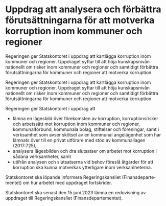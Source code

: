# Uppdrag att analysera och förbättra förutsättningarna för att motverka korruption inom kommuner och regioner

Regeringen ger Statskontoret i uppdrag att kartlägga korruption inom kommuner och regioner. Uppdraget syftar till att höja kunskapsnivån nationellt om risker inom kommuner och regioner och samtidigt förbättra förutsättningarna för kommuner och regioner att motverka korruption.

Regeringen ger Statskontoret i uppdrag att kartlägga korruption inom kommuner och regioner. Uppdraget syftar till att höja kunskapsnivån nationellt om risker inom kommuner och regioner och samtidigt förbättra förutsättningarna för kommuner och regioner att motverka korruption.

Regeringen ger Statskontoret i uppdrag att

* lämna en lägesbild över förekomsten av korruption, korruptionsrisker och arbetssätt mot korruption inom kommuner och regioner, kommunalförbund, kommunala bolag, stiftelser och föreningar, samt i verksamhet som avser skötsel av en kommunal angelägenhet som har lämnats över till en privat utförare med stöd av kommunallagen (2017:725),
* analysera lägesbilden och dra slutsatser om arbetet mot korruption i sådana verksamheter, samt
* utifrån analysen och slutsatserna vid behov föreslå åtgärder för att korruption ska kunna motverkas ytterligare inom verksamheterna.

Statskontoret ska löpande informera Regeringskansliet (Finansdeparte­mentet) om hur arbetet med uppdraget fortskrider.

Statskontoret ska senast den 15 juni 2023 lämna en redovisning av uppdraget till Regeringskansliet (Finansdepartementet).
